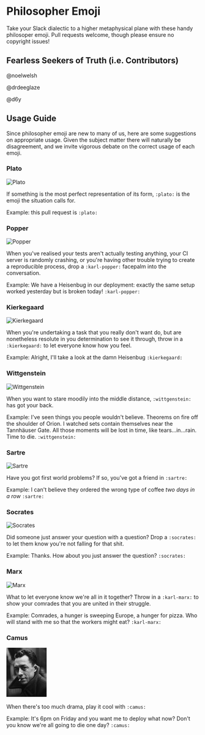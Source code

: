 # Philosopher Emoji

Take your Slack dialectic to a higher metaphysical plane with these handy philosoper emoji. Pull requests welcome, though please ensure no copyright issues!

## Fearless Seekers of Truth (i.e. Contributors)
@noelwelsh

@drdeeglaze

@d6y


## Usage Guide

Since philosopher emoji are new to many of us, here are some suggestions on appropriate usage. 
Given the subject matter there will naturally be disagreement, and we invite vigorous debate on the correct usage of each emoji.

### Plato

![Plato](plato.png)

If something is the most perfect representation of its form, `:plato:` is the emoji the situation calls for.

Example: this pull request is `:plato:`

### Popper

![Popper](karl-popper.png)

When you've realised your tests aren't actually testing anything, your CI server is randomly crashing, or you're having other trouble trying to create a reproducible process, drop a `:karl-popper:` facepalm into the conversation.

Example: We have a Heisenbug in our deployment: exactly the same setup worked yesterday but is broken today! `:karl-popper:`

### Kierkegaard

![Kierkegaard](kierkegaard.png)

When you're undertaking a task that you really don't want do, but are nonetheless resolute in you determination to see it through, throw in a `:kierkegaard:` to let everyone know how you feel.

Example: Alright, I'll take a look at the damn Heisenbug `:kierkegaard:`

### Wittgenstein

![Wittgenstein](wittgenstein.png)

When you want to stare moodily into the middle distance, `:wittgenstein:` has got your back.

Example: I've seen things you people wouldn't believe. Theorems on fire off the shoulder of Orion. I watched sets contain themselves near the Tannhäuser Gate. All those moments will be lost in time, like tears...in...rain. Time to die. `:wittgenstein:`

### Sartre

![Sartre](sartre.png)

Have you got first world problems? If so, you've got a friend in `:sartre:`

Example: I can't believe they ordered the wrong type of coffee *two days in a row* `:sartre:`

### Socrates

![Socrates](socrates.png)

Did someone just answer your question with a question? Drop a `:socrates:` to let them know you're not falling for that shit.

Example: Thanks. How about you just answer the question? `:socrates:`

### Marx

![Marx](karl-marx.png)

What to let everyone know we're all in it together? Throw in a `:karl-marx:` to show your comrades that you are united in their struggle.

Example: Comrades, a hunger is sweeping Europe, a hunger for pizza. Who will stand with me so that the workers might eat? `:karl-marx:`

### Camus

![Camus](camus.png)

When there's too much drama, play it cool with `:camus:`

Example: It's 6pm on Friday and you want me to deploy what now? Don't you know we're all going to die one day? `:camus:`
